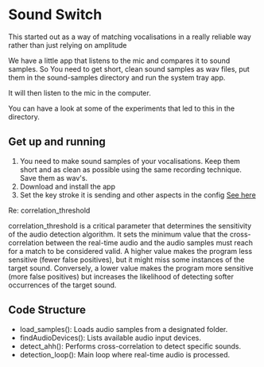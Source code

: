 # Sound Switch 


This started out as a way of matching vocalisations in a really reliable way rather than just relying on amplitude 

We have a little app that listens to the mic and compares it to sound samples. So You need to get short, clean sound samples as wav files, put them in the sound-samples directory and run the system tray app.

It will then listen to the mic in the computer. 

You can have a look at some of the experiments that led to this in the directory. 

## Get up and running

1. You need to make sound samples of your vocalisations. Keep them short and as clean as possible using the same recording technique. Save them as wav's. 
2. Download and install the app
3. Set the key stroke it is sending and other aspects in the config [See here](https://pyautogui.readthedocs.io/en/latest/keyboard.html#keyboard-keys)

Re: correlation_threshold

correlation_threshold is a critical parameter that determines the sensitivity of the audio detection algorithm. It sets the minimum value that the cross-correlation between the real-time audio and the audio samples must reach for a match to be considered valid.
A higher value makes the program less sensitive (fewer false positives), but it might miss some instances of the target sound. Conversely, a lower value makes the program more sensitive (more false positives) but increases the likelihood of detecting softer occurrences of the target sound.

## Code Structure


- load_samples(): Loads audio samples from a designated folder.
- findAudioDevices(): Lists available audio input devices.
- detect_ahh(): Performs cross-correlation to detect specific sounds.
- detection_loop(): Main loop where real-time audio is processed.



